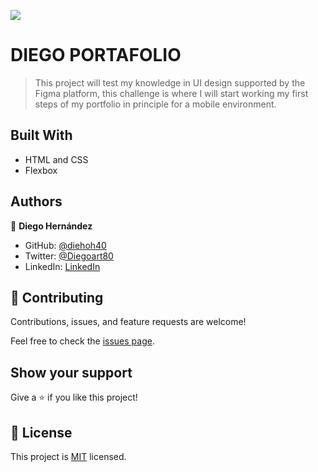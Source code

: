![](https://img.shields.io/badge/Microverse-blueviolet)

# DIEGO PORTAFOLIO


> This project will test my knowledge in UI design supported by the Figma platform, this challenge is where I will start working my first steps of my portfolio in principle for a mobile environment.


## Built With

- HTML and CSS
- Flexbox


## Authors

👤 **Diego Hernández**

- GitHub: [@diehoh40](https://github.com/diegoh40)
- Twitter: [@Diegoart80](https://twitter.com/twitterhandle)
- LinkedIn: [LinkedIn](https://www.linkedin.com/in/diego-hernández-25280a100/)


## 🤝 Contributing

Contributions, issues, and feature requests are welcome!

Feel free to check the [issues page](../../issues/).

## Show your support

Give a ⭐️ if you like this project!


## 📝 License

This project is [MIT](./MIT.md) licensed.
